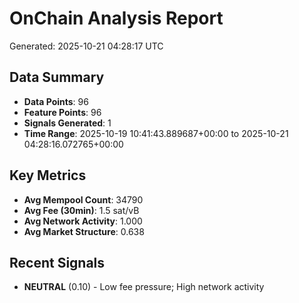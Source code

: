 # OnChain Analysis Report
Generated: 2025-10-21 04:28:17 UTC

## Data Summary
- **Data Points**: 96
- **Feature Points**: 96
- **Signals Generated**: 1
- **Time Range**: 2025-10-19 10:41:43.889687+00:00 to 2025-10-21 04:28:16.072765+00:00

## Key Metrics
- **Avg Mempool Count**: 34790
- **Avg Fee (30min)**: 1.5 sat/vB
- **Avg Network Activity**: 1.000
- **Avg Market Structure**: 0.638

## Recent Signals
- **NEUTRAL** (0.10) - Low fee pressure; High network activity
